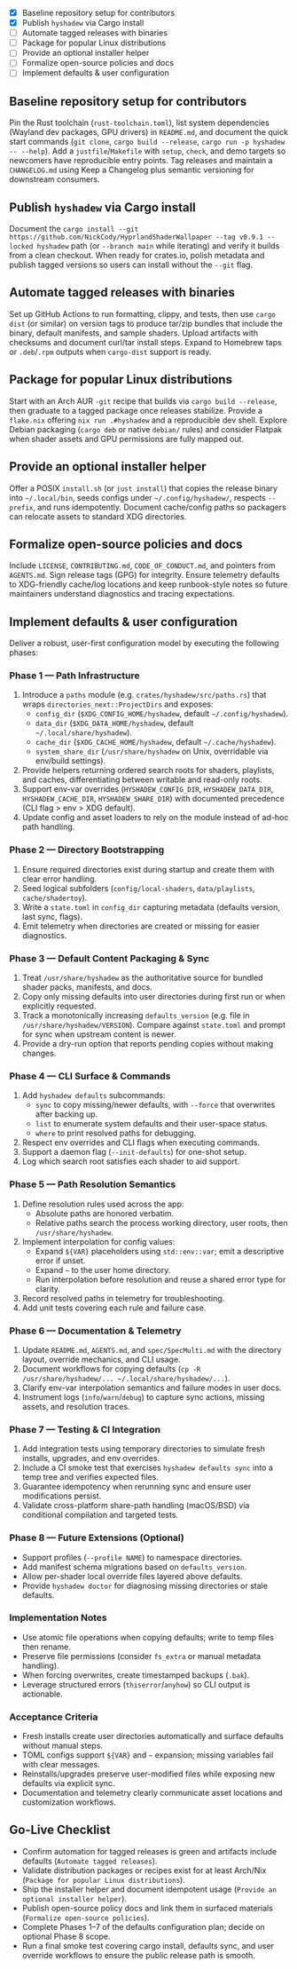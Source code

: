 - [x] Baseline repository setup for contributors
- [x] Publish `hyshadew` via Cargo install
- [ ] Automate tagged releases with binaries
- [ ] Package for popular Linux distributions
- [ ] Provide an optional installer helper
- [ ] Formalize open-source policies and docs
- [ ] Implement defaults & user configuration

## Baseline repository setup for contributors
Pin the Rust toolchain (`rust-toolchain.toml`), list system dependencies (Wayland dev packages, GPU drivers) in `README.md`, and document the quick start commands (`git clone`, `cargo build --release`, `cargo run -p hyshadew -- --help`). Add a `justfile`/`Makefile` with `setup`, `check`, and demo targets so newcomers have reproducible entry points. Tag releases and maintain a `CHANGELOG.md` using Keep a Changelog plus semantic versioning for downstream consumers.

## Publish `hyshadew` via Cargo install
Document the `cargo install --git https://github.com/NickCody/HyprlandShaderWallpaper --tag v0.9.1 --locked hyshadew` path (or `--branch main` while iterating) and verify it builds from a clean checkout. When ready for crates.io, polish metadata and publish tagged versions so users can install without the `--git` flag.

## Automate tagged releases with binaries
Set up GitHub Actions to run formatting, clippy, and tests, then use `cargo dist` (or similar) on version tags to produce tar/zip bundles that include the binary, default manifests, and sample shaders. Upload artifacts with checksums and document curl/tar install steps. Expand to Homebrew taps or `.deb`/`.rpm` outputs when `cargo-dist` support is ready.

## Package for popular Linux distributions
Start with an Arch AUR `-git` recipe that builds via `cargo build --release`, then graduate to a tagged package once releases stabilize. Provide a `flake.nix` offering `nix run .#hyshadew` and a reproducible dev shell. Explore Debian packaging (`cargo deb` or native `debian/` rules) and consider Flatpak when shader assets and GPU permissions are fully mapped out.

## Provide an optional installer helper
Offer a POSIX `install.sh` (or `just install`) that copies the release binary into `~/.local/bin`, seeds configs under `~/.config/hyshadew/`, respects `--prefix`, and runs idempotently. Document cache/config paths so packagers can relocate assets to standard XDG directories.

## Formalize open-source policies and docs
Include `LICENSE`, `CONTRIBUTING.md`, `CODE_OF_CONDUCT.md`, and pointers from `AGENTS.md`. Sign release tags (GPG) for integrity. Ensure telemetry defaults to XDG-friendly cache/log locations and keep runbook-style notes so future maintainers understand diagnostics and tracing expectations.

## Implement defaults & user configuration
Deliver a robust, user-first configuration model by executing the following phases:

### Phase 1 — Path Infrastructure
1. Introduce a `paths` module (e.g. `crates/hyshadew/src/paths.rs`) that wraps `directories_next::ProjectDirs` and exposes:
   - `config_dir` (`$XDG_CONFIG_HOME/hyshadew`, default `~/.config/hyshadew`).
   - `data_dir` (`$XDG_DATA_HOME/hyshadew`, default `~/.local/share/hyshadew`).
   - `cache_dir` (`$XDG_CACHE_HOME/hyshadew`, default `~/.cache/hyshadew`).
   - `system_share_dir` (`/usr/share/hyshadew` on Unix, overridable via env/build settings).
2. Provide helpers returning ordered search roots for shaders, playlists, and caches, differentiating between writable and read-only roots.
3. Support env-var overrides (`HYSHADEW_CONFIG_DIR`, `HYSHADEW_DATA_DIR`, `HYSHADEW_CACHE_DIR`, `HYSHADEW_SHARE_DIR`) with documented precedence (CLI flag > env > XDG default).
4. Update config and asset loaders to rely on the module instead of ad-hoc path handling.

### Phase 2 — Directory Bootstrapping
1. Ensure required directories exist during startup and create them with clear error handling.
2. Seed logical subfolders (`config/local-shaders`, `data/playlists`, `cache/shadertoy`).
3. Write a `state.toml` in `config_dir` capturing metadata (defaults version, last sync, flags).
4. Emit telemetry when directories are created or missing for easier diagnostics.

### Phase 3 — Default Content Packaging & Sync
1. Treat `/usr/share/hyshadew` as the authoritative source for bundled shader packs, manifests, and docs.
2. Copy only missing defaults into user directories during first run or when explicitly requested.
3. Track a monotonically increasing `defaults_version` (e.g. file in `/usr/share/hyshadew/VERSION`). Compare against `state.toml` and prompt for sync when upstream content is newer.
4. Provide a dry-run option that reports pending copies without making changes.

### Phase 4 — CLI Surface & Commands
1. Add `hyshadew defaults` subcommands:
   - `sync` to copy missing/newer defaults, with `--force` that overwrites after backing up.
   - `list` to enumerate system defaults and their user-space status.
   - `where` to print resolved paths for debugging.
2. Respect env overrides and CLI flags when executing commands.
3. Support a daemon flag (`--init-defaults`) for one-shot setup.
4. Log which search root satisfies each shader to aid support.

### Phase 5 — Path Resolution Semantics
1. Define resolution rules used across the app:
   - Absolute paths are honored verbatim.
   - Relative paths search the process working directory, user roots, then `/usr/share/hyshadew`.
2. Implement interpolation for config values:
   - Expand `${VAR}` placeholders using `std::env::var`; emit a descriptive error if unset.
   - Expand `~` to the user home directory.
   - Run interpolation before resolution and reuse a shared error type for clarity.
3. Record resolved paths in telemetry for troubleshooting.
4. Add unit tests covering each rule and failure case.

### Phase 6 — Documentation & Telemetry
1. Update `README.md`, `AGENTS.md`, and `spec/SpecMulti.md` with the directory layout, override mechanics, and CLI usage.
2. Document workflows for copying defaults (`cp -R /usr/share/hyshadew/... ~/.local/share/hyshadew/...`).
3. Clarify env-var interpolation semantics and failure modes in user docs.
4. Instrument logs (`info`/`warn`/`debug`) to capture sync actions, missing assets, and resolution traces.

### Phase 7 — Testing & CI Integration
1. Add integration tests using temporary directories to simulate fresh installs, upgrades, and env overrides.
2. Include a CI smoke test that exercises `hyshadew defaults sync` into a temp tree and verifies expected files.
3. Guarantee idempotency when rerunning sync and ensure user modifications persist.
4. Validate cross-platform share-path handling (macOS/BSD) via conditional compilation and targeted tests.

### Phase 8 — Future Extensions (Optional)
- Support profiles (`--profile NAME`) to namespace directories.
- Add manifest schema migrations based on `defaults_version`.
- Allow per-shader local override files layered above defaults.
- Provide `hyshadew doctor` for diagnosing missing directories or stale defaults.

### Implementation Notes
- Use atomic file operations when copying defaults; write to temp files then rename.
- Preserve file permissions (consider `fs_extra` or manual metadata handling).
- When forcing overwrites, create timestamped backups (`.bak`).
- Leverage structured errors (`thiserror`/`anyhow`) so CLI output is actionable.

### Acceptance Criteria
- Fresh installs create user directories automatically and surface defaults without manual steps.
- TOML configs support `${VAR}` and `~` expansion; missing variables fail with clear messages.
- Reinstalls/upgrades preserve user-modified files while exposing new defaults via explicit sync.
- Documentation and telemetry clearly communicate asset locations and customization workflows.

## Go-Live Checklist
- Confirm automation for tagged releases is green and artifacts include defaults (`Automate tagged releases`).
- Validate distribution packages or recipes exist for at least Arch/Nix (`Package for popular Linux distributions`).
- Ship the installer helper and document idempotent usage (`Provide an optional installer helper`).
- Publish open-source policy docs and link them in surfaced materials (`Formalize open-source policies`).
- Complete Phases 1–7 of the defaults configuration plan; decide on optional Phase 8 scope.
- Run a final smoke test covering cargo install, defaults sync, and user override workflows to ensure the public release path is smooth.
